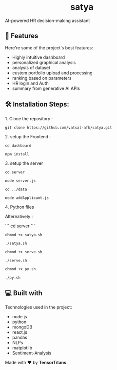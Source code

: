 <h1 align="center" id="title">satya</h1>

<p id="description">AI-powered HR decision-making assistant</p>

  
  
<h2>🧐 Features</h2>

Here're some of the project's best features:

*   Highly intuitive dashboard
*   personalized graphical analysis
*   analysis of dataset
*   custom portfolio upload and processing
*   ranking based on parameters
*   HR login and Auth
*   summary from generative AI APIs

<h2>🛠️ Installation Steps:</h2>

<p>1. Clone the repository :</p>

```
git clone https://github.com/vatsal-afk/satya.git
```

<p>2. setup the Frontend :</p>

```
cd dashboard
```

```
npm install
```

<p>3. setup the server</p>

```
cd server
```

```
node server.js
```

```
cd ../data
```

```
node addApplicant.js
```

<p>4. Python files</p>
<p>Alternatively : </p>
```
cd server
```

```
chmod +x satya.sh
```
```
./satya.sh
```

```
chmod +x serve.sh
```
```
./serve.sh
```

```
chmod +x py.sh
```
```
./py.sh
```

  
  
<h2>💻 Built with</h2>

Technologies used in the project:

*   node.js
*   python
*   mongoDB
*   react.js
*   pandas
*   NLPs
*   matplotlib
*   Sentiment-Analysis

<p>Made with ❤️ by <strong>TensorTitans</strong></p>
